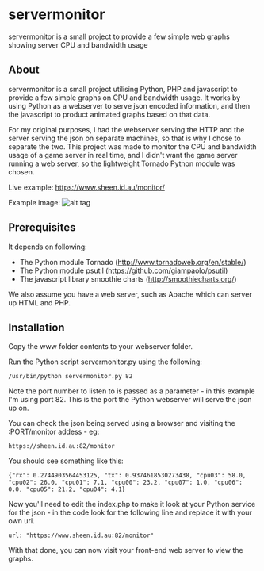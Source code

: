 # servermonitor
servermonitor is a small project to provide a few simple web graphs showing server CPU and bandwidth usage

## About ##
servermonitor is a small project utilising Python, PHP and javascript to provide a few simple graphs on CPU and bandwidth usage.  It works by using Python as a webserver to serve json encoded information, and then the javascript to product animated graphs based on that data.


For my original purposes, I had the webserver serving the HTTP and the server serving the json on separate machines, so that is why I chose to separate the two.  This project was made to monitor the CPU and bandwidth usage of a game server in real time, and I didn't want the game server running a web server, so the lightweight Tornado Python module was chosen.

Live example: https://www.sheen.id.au/monitor/


Example image: ![alt tag](https://raw.github.com/mikesheen/servermonitor/master/sampleimage.png)

## Prerequisites ##
It depends on following:
* The Python module Tornado (http://www.tornadoweb.org/en/stable/)
* The Python module psutil (https://github.com/giampaolo/psutil)
* The javascript library smoothie charts (http://smoothiecharts.org/)

We also assume you have a web server, such as Apache which can server up HTML and PHP.

## Installation ##
Copy the www folder contents to your webserver folder.

Run the Python script servermonitor.py using the following:
```
/usr/bin/python servermonitor.py 82
```
Note the port number to listen to is passed as a parameter - in this example I'm using port 82.  This is the port the Python webserver will serve the json up on.

You can check the json being served using a browser and visiting the :PORT/monitor addess - eg:
```
https://sheen.id.au:82/monitor
```

You should see something like this:
```
{"rx": 0.2744903564453125, "tx": 0.9374618530273438, "cpu03": 58.0, "cpu02": 26.0, "cpu01": 7.1, "cpu00": 23.2, "cpu07": 1.0, "cpu06": 0.0, "cpu05": 21.2, "cpu04": 4.1}
```


Now you'll need to edit the index.php to make it look at your Python service for the json - in the code look for the following line and replace it with your own url.
```
url: "https://www.sheen.id.au:82/monitor"
```

With that done, you can now visit your front-end web server to view the graphs.
